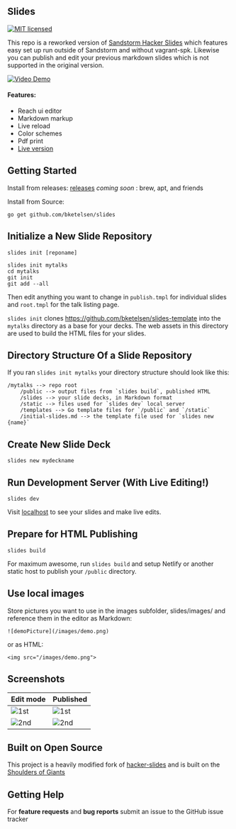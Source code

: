 ## Slides

[![MIT licensed](https://img.shields.io/badge/license-MIT-blue.svg)](https://github.com/bketelsen/slides/blob/master/LICENSE)

This repo is a reworked version of [Sandstorm Hacker Slides](https://github.com/jacksingleton/hacker-slides) which features easy set up run outside of Sandstorm and without vagrant-spk. Likewise you can publish and edit your previous markdown slides which is not supported in the original version.

[![Video Demo](https://img.youtube.com/vi/YmtFafd8QMo/0.jpg)](https://www.youtube.com/watch?v=YmtFafd8QMo)

#### Features:

- Reach ui editor
- Markdown markup
- Live reload
- Color schemes
- Pdf print
- [Live version](https://talks.bjk.fyi)

Getting Started
----
Install from releases: [releases](https://github.com/bketelsen/slides/releases)
*coming soon* : brew, apt, and friends

Install from Source:

`go get github.com/bketelsen/slides`


Initialize a New Slide Repository
----
`slides init [reponame]`

```shell
slides init mytalks
cd mytalks
git init
git add --all
```
Then edit anything you want to change in `publish.tmpl` for individual slides and `root.tmpl` for the talk listing page.

`slides init` clones https://github.com/bketelsen/slides-template into the `mytalks` directory as a base for your decks.  The web assets in this directory are used to build the HTML files for your slides.

Directory Structure Of a Slide Repository
------
If you ran `slides init mytalks` your directory structure should look like this:

``` 
/mytalks --> repo root
    /public --> output files from `slides build`, published HTML
    /slides --> your slide decks, in Markdown format
    /static --> files used for `slides dev` local server
    /templates --> Go template files for `/public` and `/static`
    /initial-slides.md --> the template file used for `slides new {name}`
```


Create New Slide Deck
----
```shell
slides new mydeckname
```

Run Development Server (With Live Editing!)
----
```shell
slides dev
```

Visit [localhost](http://localhost:8080) to see your slides and make live edits.

Prepare for HTML Publishing
----
```shell
slides build
```

For maximum awesome, run `slides build` and setup Netlify or another static host to publish your `/public` directory.

Use local images
----
Store pictures you want to use in the images subfolder, slides/images/ and reference them in the editor as Markdown:
```
![demoPicture](/images/demo.png)
```
or as HTML:
```
<img src="/images/demo.png">
```

Screenshots
----

| Edit mode | Published  |
| --- | --- |
| ![1st](https://sc-cdn.scaleengine.net/i/520e2f4a8ca107b0263936507120027e.png) | ![1st](https://sc-cdn.scaleengine.net/i/7ae0d31a40b0b9e7acc3f131754874cf.png) |
|![2nd](https://sc-cdn.scaleengine.net/i/5acba66070e24f76bc7f20224adc611e.png) | ![2nd](https://sc-cdn.scaleengine.net/i/fee3e1374cb13b1d8c292becb7f514ae.png) |


Built on Open Source
----
This project is a heavily modified fork of [hacker-slides](https://github.com/msoedov/hacker-slides) and is built on the [Shoulders of Giants](/SHOULDERS.md)


Getting Help
------------

For **feature requests** and **bug reports**  submit an issue
to the GitHub issue tracker
